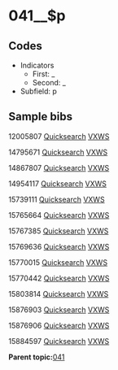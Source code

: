 # 041\_\_$p

## Codes

-   Indicators
    -   First: \_
    -   Second: \_
-   Subfield: p

## Sample bibs

12005807 [Quicksearch](https://search.library.yale.edu/catalog/12005807) [VXWS](http://prodorbis.library.yale.edu:7014/vxws/GetHoldingsService?bibId=12005807)

14795671 [Quicksearch](https://search.library.yale.edu/catalog/14795671) [VXWS](http://prodorbis.library.yale.edu:7014/vxws/GetHoldingsService?bibId=14795671)

14867807 [Quicksearch](https://search.library.yale.edu/catalog/14867807) [VXWS](http://prodorbis.library.yale.edu:7014/vxws/GetHoldingsService?bibId=14867807)

14954117 [Quicksearch](https://search.library.yale.edu/catalog/14954117) [VXWS](http://prodorbis.library.yale.edu:7014/vxws/GetHoldingsService?bibId=14954117)

15739111 [Quicksearch](https://search.library.yale.edu/catalog/15739111) [VXWS](http://prodorbis.library.yale.edu:7014/vxws/GetHoldingsService?bibId=15739111)

15765664 [Quicksearch](https://search.library.yale.edu/catalog/15765664) [VXWS](http://prodorbis.library.yale.edu:7014/vxws/GetHoldingsService?bibId=15765664)

15767385 [Quicksearch](https://search.library.yale.edu/catalog/15767385) [VXWS](http://prodorbis.library.yale.edu:7014/vxws/GetHoldingsService?bibId=15767385)

15769636 [Quicksearch](https://search.library.yale.edu/catalog/15769636) [VXWS](http://prodorbis.library.yale.edu:7014/vxws/GetHoldingsService?bibId=15769636)

15770015 [Quicksearch](https://search.library.yale.edu/catalog/15770015) [VXWS](http://prodorbis.library.yale.edu:7014/vxws/GetHoldingsService?bibId=15770015)

15770442 [Quicksearch](https://search.library.yale.edu/catalog/15770442) [VXWS](http://prodorbis.library.yale.edu:7014/vxws/GetHoldingsService?bibId=15770442)

15803814 [Quicksearch](https://search.library.yale.edu/catalog/15803814) [VXWS](http://prodorbis.library.yale.edu:7014/vxws/GetHoldingsService?bibId=15803814)

15876903 [Quicksearch](https://search.library.yale.edu/catalog/15876903) [VXWS](http://prodorbis.library.yale.edu:7014/vxws/GetHoldingsService?bibId=15876903)

15876906 [Quicksearch](https://search.library.yale.edu/catalog/15876906) [VXWS](http://prodorbis.library.yale.edu:7014/vxws/GetHoldingsService?bibId=15876906)

15884597 [Quicksearch](https://search.library.yale.edu/catalog/15884597) [VXWS](http://prodorbis.library.yale.edu:7014/vxws/GetHoldingsService?bibId=15884597)

**Parent topic:**[041](../../tags/041/041.md)

